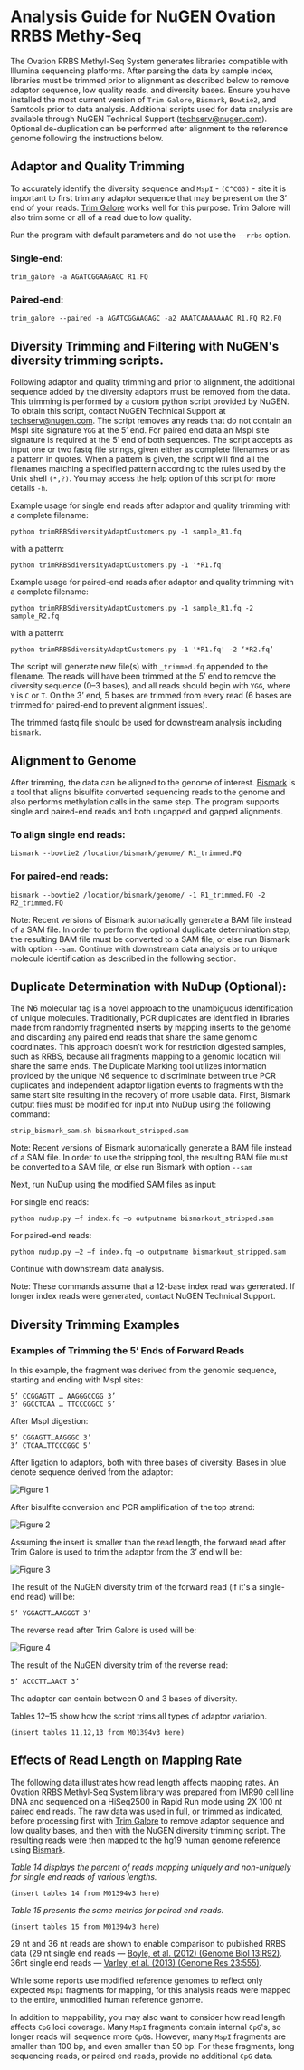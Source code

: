 # Analysis Guide for NuGEN Ovation RRBS Methy-Seq

The Ovation RRBS Methyl-Seq System generates libraries compatible with Illumina sequencing platforms.
 After parsing the data by sample index, libraries must be trimmed prior to alignment as described below to remove
 adaptor sequence, low quality reads, and diversity bases. Ensure you have installed the most current version
 of `Trim Galore`, `Bismark`, `Bowtie2`, and Samtools prior to data analysis. Additional scripts used for data
 analysis are available through NuGEN Technical Support (techserv@nugen.com). Optional de-duplication can be performed
 after alignment to the reference genome following the instructions below.

## Adaptor and Quality Trimming

To accurately identify the diversity sequence and `MspI` - `(C^CGG)` - site it is important to first trim any adaptor
 sequence that may be present on the 3’ end of your reads. [Trim Galore](www.bioinformatics.babraham.ac.uk/projects/trim_galore/)
 works well for this purpose. Trim Galore will also trim some or all of a read due to low quality.
 
 Run the program with default parameters and do not use the `--rrbs` option.

### Single-end:

```
trim_galore -a AGATCGGAAGAGC R1.FQ
```

### Paired-end:

```
trim_galore --paired -a AGATCGGAAGAGC -a2 AAATCAAAAAAAC R1.FQ R2.FQ
```

## Diversity Trimming and Filtering with NuGEN's diversity trimming scripts.

Following adaptor and quality trimming and prior to alignment, the additional sequence added by the diversity adaptors
 must be removed from the data. This trimming is performed by a custom python script provided by NuGEN.
 To obtain this script, contact NuGEN Technical Support at techserv@nugen.com.
 The script removes any reads that do not contain an MspI site signature `YGG` at the 5’ end.
 For paired end data an MspI site signature is required at the 5’ end of both sequences.
 The script accepts as input one or two fastq file strings, given either as complete filenames or as a pattern in
 quotes. When a pattern is given, the script will find all the filenames matching a specified pattern according to
 the rules used by the Unix shell `(*,?)`. You may access the help option of this script for more details `-h`.


Example usage for single end reads after adaptor and quality trimming with a complete filename:

```
python trimRRBSdiversityAdaptCustomers.py -1 sample_R1.fq
```

with a pattern:

```
python trimRRBSdiversityAdaptCustomers.py -1 '*R1.fq'
```

Example usage for paired-end reads after adaptor and quality trimming with a complete filename:

```
python trimRRBSdiversityAdaptCustomers.py -1 sample_R1.fq -2 sample_R2.fq
```

with a pattern:

```
python trimRRBSdiversityAdaptCustomers.py -1 '*R1.fq' -2 ‘*R2.fq’
```

The script will generate new file(s) with `_trimmed.fq` appended to the filename.
 The reads will have been trimmed at the 5’ end to remove the diversity sequence (0–3 bases), and all reads should
 begin with `YGG`, where `Y` is `C` or `T`. On the 3’ end, 5 bases are trimmed from every read
 (6 bases are trimmed for paired-end to prevent alignment issues).

The trimmed fastq file should be used for downstream analysis including `bismark`.


## Alignment to Genome

After trimming, the data can be aligned to the genome of interest. 
 [Bismark](http://www.bioinformatics.babraham.ac.uk/projects/bismark/) is a tool that aligns bisulfite converted
 sequencing reads to the genome and also performs methylation calls in the same step.
 The program supports single and paired-end reads and both ungapped and gapped alignments.

### To align single end reads:

```
bismark --bowtie2 /location/bismark/genome/ R1_trimmed.FQ
```

### For paired-end reads:

```
bismark --bowtie2 /location/bismark/genome/ -1 R1_trimmed.FQ -2 R2_trimmed.FQ
```

Note: Recent versions of Bismark automatically generate a BAM file instead of a SAM file.
 In order to perform the optional duplicate determination step, the resulting BAM file must be converted to a SAM file,
 or else run Bismark with option `--sam`. Continue with downstream data analysis or to unique molecule identification
 as described in the following section.

## Duplicate Determination with NuDup (Optional):
The N6 molecular tag is a novel approach to the unambiguous identification of unique molecules.
 Traditionally, PCR duplicates are identified in libraries made from randomly fragmented inserts by mapping inserts to
 the genome and discarding any paired end reads that share the same genomic coordinates. This approach doesn’t work for
 restriction digested samples, such as RRBS, because all fragments mapping to a genomic location will share the same
 ends. The Duplicate Marking tool utilizes information provided by the unique N6 sequence to discriminate between true
 PCR duplicates and independent adaptor ligation events to fragments with the same start site resulting in the
 recovery of more usable data. 
First, Bismark output files must be modified for input into NuDup using the following command:

```
strip_bismark_sam.sh bismarkout_stripped.sam
```

Note: Recent versions of Bismark automatically generate a BAM file instead of a SAM file.
 In order to use the stripping tool, the resulting BAM file must be converted to a SAM file,
 or else run Bismark with option `--sam`

Next, run NuDup using the modified SAM files as input:

For single end reads:

```
python nudup.py –f index.fq –o outputname bismarkout_stripped.sam
```

For paired-end reads:

```
python nudup.py –2 –f index.fq –o outputname bismarkout_stripped.sam
```

Continue with downstream data analysis.

Note: These commands assume that a 12-base index read was generated. If longer index reads were generated, contact NuGEN Technical Support.

## Diversity Trimming Examples

### Examples of Trimming the 5’ Ends of Forward Reads

In this example, the fragment was derived from the genomic sequence, starting and ending with MspI sites:

```
5’ CCGGAGTT … AAGGGCCGG 3’
3’ GGCCTCAA … TTCCCGGCC 5’
```

After MspI digestion:


```
5’ CGGAGTT…AAGGGC 3’
3’ CTCAA…TTCCCGGC 5’
```

After ligation to adaptors, both with three bases of diversity. Bases in blue denote sequence derived from the adaptor:

![Figure 1](./RRBS%20Methyl-Seq_colored%20text-01.png)

After bisulfite conversion and PCR amplification of the top strand:

![Figure 2](./RRBS%20Methyl-Seq_colored%20text-02.png)

Assuming the insert is smaller than the read length, the forward read after Trim Galore
is used to trim the adaptor from the 3’ end will be:

![Figure 3](./RRBS%20Methyl-Seq_colored%20text-03.png)

The result of the NuGEN diversity trim of the forward read (if it's a single-end read)
will be:

```
5’ YGGAGTT…AAGGGT 3’
```

The reverse read after Trim Galore is used will be:

![Figure 4](./RRBS%20Methyl-Seq_colored%20text-04.png)


The result of the NuGEN diversity trim of the reverse read:
```
5’ ACCCTT…AACT 3’
```

The adaptor can contain between 0 and 3 bases of diversity.

Tables 12–15 show how the script trims all types of adaptor variation.

```
(insert tables 11,12,13 from M01394v3 here)
```

## Effects of Read Length on Mapping Rate

The following data illustrates how read length affects mapping rates.
 An Ovation RRBS Methyl-Seq System library was prepared from IMR90 cell line DNA and sequenced on a HiSeq2500 in
 Rapid Run mode using 2X 100 nt paired end reads. The raw data was used in full, or trimmed as indicated, before
 processing first with [Trim Galore](www.bioinformatics.babraham.ac.uk/projects/trim_galore/) to remove adaptor
 sequence and low quality bases, and then with the NuGEN diversity trimming script.
 The resulting reads were then mapped to the hg19 human genome reference using
 [Bismark](www.bioinformatics.bbsrc.ac.uk/projects/bismark/).


*Table 14 displays the percent of reads mapping uniquely and non-uniquely for single end reads of various lengths.*

```(insert tables 14 from M01394v3 here)```

*Table 15 presents the same metrics for paired end reads.*

```(insert tables 15 from M01394v3 here)```

29 nt and 36 nt reads are shown to enable comparison to published RRBS data (29 nt single end reads — [Boyle, et al. (2012) (Genome Biol 13:R92)](https://genomebiology.biomedcentral.com/articles/10.1186/gb-2012-13-10-r92). 36nt single end reads — [Varley, et al. (2013) (Genome Res 23:555)](http://genome.cshlp.org/content/23/3/555.abstract).

While some reports use modified reference genomes to reflect only expected `MspI` fragments for mapping, for this analysis reads were mapped to the entire, unmodified human reference genome.

In addition to mappability, you may also want to consider how read length affects `CpG` loci coverage. Many `MspI` fragments contain internal `CpG`'s, so longer reads will sequence more `CpG`s. However, many `MspI` fragments are smaller than 100 bp, and even smaller than 50 bp. For these fragments, long sequencing reads, or paired end reads, provide no additional `CpG` data.


